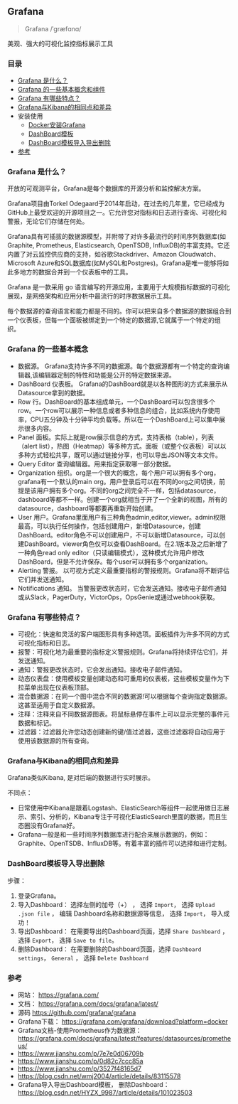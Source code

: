 ## Grafana

> Grafana	/ˈɡræfɑnɑ/

美观、强大的可视化监控指标展示工具

### 目录
* [Grafana 是什么？](#Grafana-是什么？)
* [Grafana 的一些基本概念和组件](#Grafana-的一些基本概念)
* [Grafana 有哪些特点？](#Grafana-有哪些特点？)
* [Grafana与Kibana的相同点和差异](#Grafana与Kibana的相同点和差异)
* 安装使用
    * [Docker安装Grafana](Prometheus-install2.md#Docker安装Grafana)
    * [DashBoard模板](Grafana-DashBoard.md)
    * [DashBoard模板导入导出删除](#DashBoard模板导入导出删除)
* [参考](#参考)

### Grafana 是什么？
开放的可观测平台，Grafana是每个数据库的开源分析和监控解决方案。

Grafana项目由Torkel Odegaard于2014年启动，在过去的几年里，它已经成为GitHub上最受欢迎的开源项目之一。它允许您对指标和日志进行查询、可视化和警报，无论它们存储在何处。

Grafana具有可插拔的数据源模型，并附带了对许多最流行的时间序列数据库(如Graphite, Prometheus, Elasticsearch, OpenTSDB, InfluxDB)的丰富支持。它还内置了对云监控供应商的支持，如谷歌Stackdriver、Amazon Cloudwatch、Microsoft Azure和SQL数据库(如MySQL和Postgres)。Grafana是唯一能够将如此多地方的数据合并到一个仪表板中的工具。

Grafana 是一款采用 go 语言编写的开源应用，主要用于大规模指标数据的可视化展现，是网络架构和应用分析中最流行的时序数据展示工具。

每个数据源的查询语言和能力都是不同的。你可以把来自多个数据源的数据组合到一个仪表板，但每一个面板被绑定到一个特定的数据源,它就属于一个特定的组织。

### Grafana 的一些基本概念
* 数据源。 Grafana支持许多不同的数据源。每个数据源都有一个特定的查询编辑器,该编辑器定制的特性和功能是公开的特定数据来源。
* DashBoard 仪表板。 Grafana的DashBoard就是以各种图形的方式来展示从Datasource拿到的数据。
* Row 行。DashBoard的基本组成单元，一个DashBoard可以包含很多个row。一个row可以展示一种信息或者多种信息的组合，比如系统内存使用率，CPU五分钟及十分钟平均负载等。所以在一个DashBoard上可以集中展示很多内容。
* Panel 面板。实际上就是row展示信息的方式，支持表格（table），列表（alert list），热图（Heatmap）等多种方式。面板（或整个仪表板）可以以多种方式轻松共享，既可以通过链接分享，也可以导出JSON等文本文件。
* Query Editor 查询编辑器。用来指定获取哪一部分数据。
* Organization 组织。org是一个很大的概念，每个用户可以拥有多个org，grafana有一个默认的main org。用户登录后可以在不同的org之间切换，前提是该用户拥有多个org。不同的org之间完全不一样，包括datasource，dashboard等都不一样。创建一个org就相当于开了一个全新的视图，所有的datasource，dashboard等都要再重新开始创建。
* User 用户。Grafana里面用户有三种角色admin,editor,viewer。admin权限最高，可以执行任何操作，包括创建用户，新增Datasource，创建DashBoard。editor角色不可以创建用户，不可以新增Datasource，可以创建DashBoard。viewer角色仅可以查看DashBoard。在2.1版本及之后新增了一种角色read only editor（只读编辑模式），这种模式允许用户修改DashBoard，但是不允许保存。每个user可以拥有多个organization。
* Alerting 警报。 以可视方式定义最重要指标的警报规则。Grafana将不断评估它们并发送通知。
* Notifications 通知。 当警报更改状态时，它会发送通知。接收电子邮件通知或从Slack，PagerDuty，VictorOps，OpsGenie或通过webhook获取。

### Grafana 有哪些特点？
* 可视化：快速和灵活的客户端图形具有多种选项。面板插件为许多不同的方式可视化指标和日志。
* 报警：可视化地为最重要的指标定义警报规则。Grafana将持续评估它们，并发送通知。
* 通知：警报更改状态时，它会发出通知。接收电子邮件通知。
* 动态仪表盘：使用模板变量创建动态和可重用的仪表板，这些模板变量作为下拉菜单出现在仪表板顶部。
* 混合数据源：在同一个图中混合不同的数据源!可以根据每个查询指定数据源。这甚至适用于自定义数据源。
* 注释：注释来自不同数据源图表。将鼠标悬停在事件上可以显示完整的事件元数据和标记。
* 过滤器：过滤器允许您动态创建新的键/值过滤器，这些过滤器将自动应用于使用该数据源的所有查询。

### Grafana与Kibana的相同点和差异
Grafana类似Kibana, 是对后端的数据进行实时展示。

不同点：
* 日常使用中Kibana是跟着Logstash、ElasticSearch等组件一起使用做日志展示、索引、分析的，Kibana专注于可视化ElasticSearch里面的数据，而且生态圈没有Grafana好。
* Grafana一般是和一些时间序列数据库进行配合来展示数据的，例如：Graphite、OpenTSDB、InfluxDB等。有着丰富的插件可以选择和进行定制。


### DashBoard模板导入导出删除
步骤：
1. 登录Grafana。 
2. 导入Dashboard： 选择左侧的加号（+） ， 选择 `Import`， 选择 `Upload .json file` ， 编辑 Dashboard名称和数据源等信息， 选择 `Import`， 导入成功！
3. 导出Dashboard： 在需要导出的Dashboard页面，选择 `Share Dashboard` ， 选择 `Export`， 选择 `Save to file`。 
4. 删除Dashboard： 在需要删除的Dashboard页面，选择 `Dashboard settings`， `General` ， 选择 `Delete Dashboard`


### 参考
* 网站： https://grafana.com/
* 文档： https://grafana.com/docs/grafana/latest/
* 源码 https://github.com/grafana/grafana
* Grafana下载： https://grafana.com/grafana/download?platform=docker
* Grafana文档-使用Prometheus作为数据源： https://grafana.com/docs/grafana/latest/features/datasources/prometheus/
* https://www.jianshu.com/p/7e7e0d06709b
* https://www.jianshu.com/p/0d82c7ccc85a
* https://www.jianshu.com/p/3527f48165d7
* https://blog.csdn.net/wmj2004/article/details/83115578
* Grafana导入导出Dashboard模板， 删除Dashboard： https://blog.csdn.net/HYZX_9987/article/details/101023503